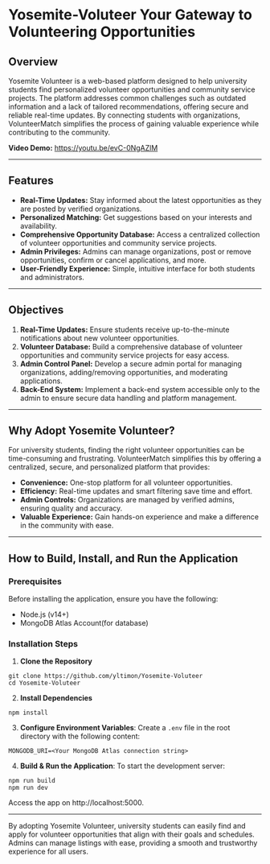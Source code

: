 # Yosemite-Voluteer Your Gateway to Volunteering Opportunities
## Overview

Yosemite Volunteer is a web-based platform designed to help university students find personalized volunteer opportunities and community service projects. The platform addresses common challenges such as outdated information and a lack of tailored recommendations, offering secure and reliable real-time updates. By connecting students with organizations, VolunteerMatch simplifies the process of gaining valuable experience while contributing to the community.

**Video Demo:** https://youtu.be/evC-0NgAZlM

---

## Features

* **Real-Time Updates:** Stay informed about the latest opportunities as they are posted by verified organizations.
* **Personalized Matching:** Get suggestions based on your interests and availability.
* **Comprehensive Opportunity Database:** Access a centralized collection of volunteer opportunities and community service projects.
* **Admin Privileges:** Admins can manage organizations, post or remove opportunities, confirm or cancel applications, and more.
* **User-Friendly Experience:** Simple, intuitive interface for both students and administrators.

---

## Objectives

1. **Real-Time Updates:** Ensure students receive up-to-the-minute notifications about new volunteer opportunities.
2. **Volunteer Database:** Build a comprehensive database of volunteer opportunities and community service projects for easy access.
3. **Admin Control Panel:** Develop a secure admin portal for managing organizations, adding/removing opportunities, and moderating applications.
4. **Back-End System:** Implement a back-end system accessible only to the admin to ensure secure data handling and platform management.

---

## Why Adopt Yosemite Volunteer?

For university students, finding the right volunteer opportunities can be time-consuming and frustrating. VolunteerMatch simplifies this by offering a centralized, secure, and personalized platform that provides:

* **Convenience:** One-stop platform for all volunteer opportunities.
* **Efficiency:** Real-time updates and smart filtering save time and effort.
* **Admin Controls:** Organizations are managed by verified admins, ensuring quality and accuracy.
* **Valuable Experience:** Gain hands-on experience and make a difference in the community with ease.

---

## How to Build, Install, and Run the Application

### Prerequisites
Before installing the application, ensure you have the following:

* Node.js (v14+)
* MongoDB Atlas Account(for database)

### Installation Steps

1. **Clone the Repository**

```
git clone https://github.com/yltimon/Yosemite-Voluteer
cd Yosemite-Voluteer
```

2. **Install Dependencies**

```
npm install
```

3. **Configure Environment Variables**: Create a `.env` file in the root directory with the following content:

```
MONGODB_URI=<Your MongoDB Atlas connection string>
```

4. **Build & Run the Application**: To start the development server:


```
npm run build
npm run dev
```

Access the app on http://localhost:5000.


---

By adopting Yosemite Volunteer, university students can easily find and apply for volunteer opportunities that align with their goals and schedules. Admins can manage listings with ease, providing a smooth and trustworthy experience for all users.
